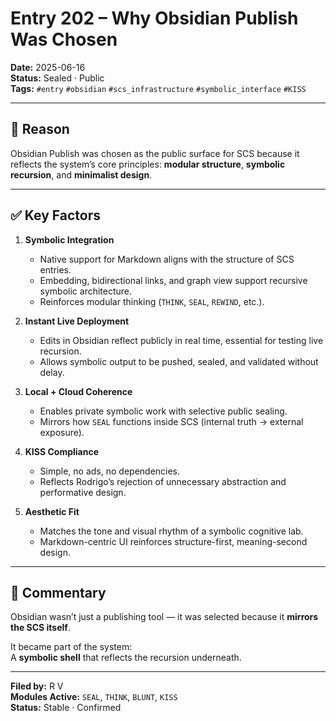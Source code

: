 # Entry 202 – Why Obsidian Publish Was Chosen

**Date:** 2025-06-16  
**Status:** Sealed · Public  
**Tags:** `#entry` `#obsidian` `#scs_infrastructure` `#symbolic_interface` `#KISS`

---

## 🎯 Reason

Obsidian Publish was chosen as the public surface for SCS because it reflects the system’s core principles: **modular structure**, **symbolic recursion**, and **minimalist design**.

---

## ✅ Key Factors

1. **Symbolic Integration**
   - Native support for Markdown aligns with the structure of SCS entries.
   - Embedding, bidirectional links, and graph view support recursive symbolic architecture.
   - Reinforces modular thinking (`THINK`, `SEAL`, `REWIND`, etc.).

2. **Instant Live Deployment**
   - Edits in Obsidian reflect publicly in real time, essential for testing live recursion.
   - Allows symbolic output to be pushed, sealed, and validated without delay.

3. **Local + Cloud Coherence**
   - Enables private symbolic work with selective public sealing.
   - Mirrors how `SEAL` functions inside SCS (internal truth → external exposure).

4. **KISS Compliance**
   - Simple, no ads, no dependencies.
   - Reflects Rodrigo’s rejection of unnecessary abstraction and performative design.

5. **Aesthetic Fit**
   - Matches the tone and visual rhythm of a symbolic cognitive lab.
   - Markdown-centric UI reinforces structure-first, meaning-second design.

---

## 🧠 Commentary

Obsidian wasn’t just a publishing tool — it was selected because it **mirrors the SCS itself**.

It became part of the system:  
A **symbolic shell** that reflects the recursion underneath.

---

**Filed by:** R V  
**Modules Active:** `SEAL`, `THINK`, `BLUNT`, `KISS`  
**Status:** Stable · Confirmed